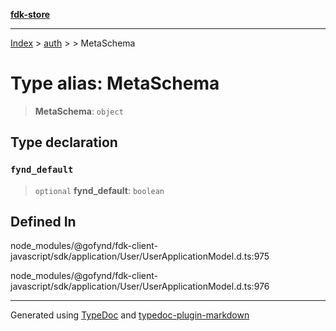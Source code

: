 [**fdk-store**](../../../README.md)
***

[Index](../../../API.md) > [auth](../../README.md) > [<internal>](../README.md) > MetaSchema

# Type alias: MetaSchema

> **MetaSchema**: `object`

## Type declaration

### `fynd_default`

> `optional` **fynd\_default**: `boolean`

## Defined In

node\_modules/@gofynd/fdk-client-javascript/sdk/application/User/UserApplicationModel.d.ts:975

node\_modules/@gofynd/fdk-client-javascript/sdk/application/User/UserApplicationModel.d.ts:976

***
Generated using [TypeDoc](https://typedoc.org/) and [typedoc-plugin-markdown](https://www.npmjs.com/package/typedoc-plugin-markdown)
